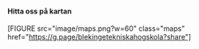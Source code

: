 #### Hitta oss på kartan

[FIGURE src="image/maps.png?w=60" class="maps" href="https://g.page/blekingetekniskahogskola?share"]

